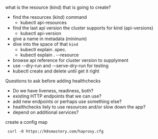 what is the resource (kind) that is going to create?
* find the resources (kind) command
  * kubectl api-resources
* find the last api version the cluster supports for kind (api-versions) 
  * kubectl api-version
* give a name in metadata (mininum)
* dive into the space of that `kind`
  * kubectl explain <kind>.spec.<subfiled>
  * kubectl explain <kind>. --resource
* browse api reference for cluster version to supplyment
* use --dry-run and --serve-dry-run for testing
* kubectl create and delete until get it right

Questions to ask before adding healthchecks
* Do we have liveness, readiness, both?
* existing HTTP endpoints that we can use?
* add new endpoints or perhaps use something else?
* healthchecks liely to use resources and/or slow down the app?
* depend on additional services?

create a config map
```
 curl -0 https://k8smastery.com/haproxy.cfg
```
